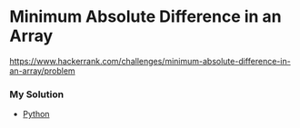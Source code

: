 # Minimum Absolute Difference in an Array

https://www.hackerrank.com/challenges/minimum-absolute-difference-in-an-array/problem

### My Solution

- [Python](minimum-absolute-difference-in-an-array.py)
